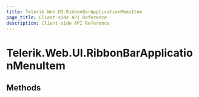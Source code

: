 ```yaml
---
title: Telerik.Web.UI.RibbonBarApplicationMenuItem
page_title: Client-side API Reference
description: Client-side API Reference
---
```


# Telerik.Web.UI.RibbonBarApplicationMenuItem

## Methods